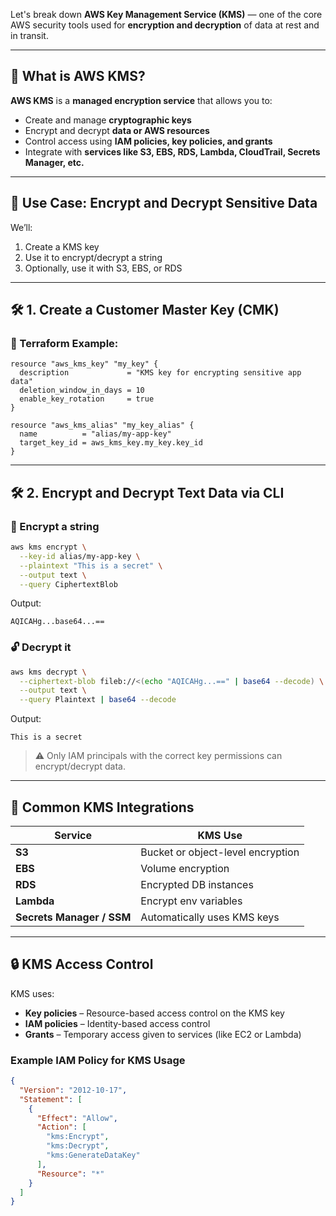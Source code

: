 Let's break down **AWS Key Management Service (KMS)** — one of the core AWS security tools used for **encryption and decryption** of data at rest and in transit.

---

## 🔐 What is AWS KMS?

**AWS KMS** is a **managed encryption service** that allows you to:
- Create and manage **cryptographic keys**
- Encrypt and decrypt **data or AWS resources**
- Control access using **IAM policies, key policies, and grants**
- Integrate with **services like S3, EBS, RDS, Lambda, CloudTrail, Secrets Manager, etc.**

---

## 🎯 Use Case: Encrypt and Decrypt Sensitive Data

We’ll:
1. Create a KMS key
2. Use it to encrypt/decrypt a string
3. Optionally, use it with S3, EBS, or RDS

---

## 🛠️ 1. Create a Customer Master Key (CMK)

### 🔧 Terraform Example:

```hcl
resource "aws_kms_key" "my_key" {
  description             = "KMS key for encrypting sensitive app data"
  deletion_window_in_days = 10
  enable_key_rotation     = true
}

resource "aws_kms_alias" "my_key_alias" {
  name          = "alias/my-app-key"
  target_key_id = aws_kms_key.my_key.key_id
}
```

---

## 🛠️ 2. Encrypt and Decrypt Text Data via CLI

### 🔐 Encrypt a string

```bash
aws kms encrypt \
  --key-id alias/my-app-key \
  --plaintext "This is a secret" \
  --output text \
  --query CiphertextBlob
```

Output:
```
AQICAHg...base64...==
```

### 🔓 Decrypt it

```bash
aws kms decrypt \
  --ciphertext-blob fileb://<(echo "AQICAHg...==" | base64 --decode) \
  --output text \
  --query Plaintext | base64 --decode
```

Output:
```
This is a secret
```

> ⚠️ Only IAM principals with the correct key permissions can encrypt/decrypt data.

---

## 🧱 Common KMS Integrations

| Service | KMS Use |
|--------|---------|
| **S3** | Bucket or object-level encryption |
| **EBS** | Volume encryption |
| **RDS** | Encrypted DB instances |
| **Lambda** | Encrypt env variables |
| **Secrets Manager / SSM** | Automatically uses KMS keys |

---

## 🔒 KMS Access Control

KMS uses:
- **Key policies** – Resource-based access control on the KMS key
- **IAM policies** – Identity-based access control
- **Grants** – Temporary access given to services (like EC2 or Lambda)

### Example IAM Policy for KMS Usage

```json
{
  "Version": "2012-10-17",
  "Statement": [
    {
      "Effect": "Allow",
      "Action": [
        "kms:Encrypt",
        "kms:Decrypt",
        "kms:GenerateDataKey"
      ],
      "Resource": "*"
    }
  ]
}

